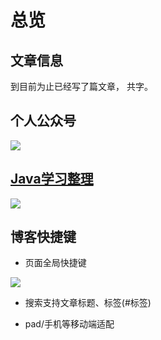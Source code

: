# 总览

## 文章信息
到目前为止已经写了<code class="article_number"></code>篇文章， 共<code class="site_word_count"></code>字。
<!--本站访问人数：<code class="site_uv"></code>人次 ， 访问量：<code class="site_pv"></code>次-->


## 个人公众号
![](https://52lu.github.io/images/wxgongzhong.jpg)



## [Java学习整理](https://www.processon.com/view/link/5ddb801ae4b09e8b0b733f08)
![](http://assets.processon.com/chart_image/5dc29bfbe4b0ea86c4244cca.png)





## 博客快捷键
- 页面全局快捷键

![](https://52lu.github.io/images/hexo-hotkey.png)

- 搜索支持文章标题、标签(#标签)

- pad/手机等移动端适配